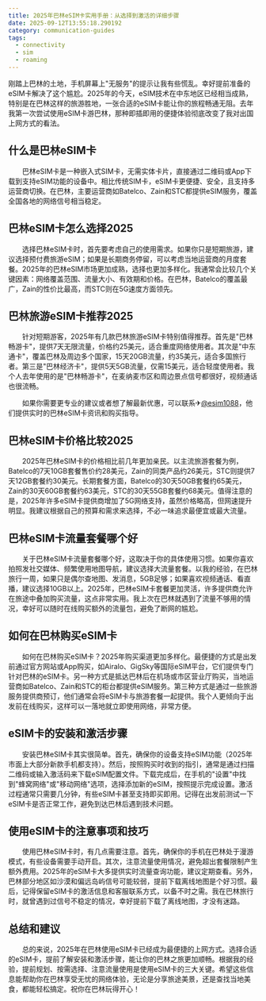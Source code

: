 ```yaml
---
title: 2025年巴林eSIM卡实用手册：从选择到激活的详细步骤
date: 2025-09-12T13:55:18.290192
category: communication-guides
tags:
  - connectivity
  - sim
  - roaming
---
```


刚踏上巴林的土地，手机屏幕上"无服务"的提示让我有些慌乱。幸好提前准备的eSIM卡解决了这个尴尬。2025年的今天，eSIM技术在中东地区已经相当成熟，特别是在巴林这样的旅游胜地，一张合适的eSIM卡能让你的旅程畅通无阻。去年我第一次尝试使用eSIM卡游巴林，那种即插即用的便捷体验彻底改变了我对出国上网方式的看法。

## 什么是巴林eSIM卡

　　巴林eSIM卡是一种嵌入式SIM卡，无需实体卡片，直接通过二维码或App下载到支持eSIM功能的设备中。相比传统SIM卡，eSIM卡更便捷、安全，且支持多运营商切换。在巴林，主要运营商如Batelco、Zain和STC都提供eSIM服务，覆盖全国各地的网络信号相当稳定。

## 巴林eSIM卡怎么选择2025

　　选择巴林eSIM卡时，首先要考虑自己的使用需求。如果你只是短期旅游，建议选择预付费旅游eSIM；如果是长期商务停留，可以考虑当地运营商的月度套餐。2025年的巴林eSIM市场更加成熟，选择也更加多样化。我通常会比较几个关键因素：网络覆盖范围、流量大小、有效期和价格。在巴林，Batelco的覆盖最广，Zain的性价比最高，而STC则在5G速度方面领先。

## 巴林旅游eSIM卡推荐2025

　　针对短期游客，2025年有几款巴林旅游eSIM卡特别值得推荐。首先是"巴林畅游卡"，提供7天无限流量，价格约25美元，适合重度网络使用者。其次是"中东通卡"，覆盖巴林及周边多个国家，15天20GB流量，约35美元，适合多国旅行者。第三是"巴林经济卡"，提供5天5GB流量，仅需15美元，适合轻度使用者。我个人去年使用的是"巴林畅游卡"，在麦纳麦市区和周边景点信号都很好，视频通话也很流畅。

　　如果你需要更专业的建议或者想了解最新优惠，可以联系✈[@esim1088](https://t.me/s/esim1088)，他们提供实时的巴林eSIM卡资讯和购买指导。

## 巴林eSIM卡价格比较2025

　　2025年巴林eSIM卡的价格相比前几年更加亲民。以主流旅游套餐为例，Batelco的7天10GB套餐售价约28美元，Zain的同类产品约26美元，STC则提供7天12GB套餐约30美元。长期套餐方面，Batelco的30天50GB套餐约65美元，Zain的30天60GB套餐约63美元，STC的30天55GB套餐约68美元。值得注意的是，2025年许多eSIM卡提供商增加了5G网络支持，虽然价格略高，但网速提升明显。我建议根据自己的预算和需求来选择，不必一味追求最便宜或最大流量。

## 巴林eSIM卡流量套餐哪个好

　　关于巴林eSIM卡流量套餐哪个好，这取决于你的具体使用习惯。如果你喜欢拍照发社交媒体、频繁使用地图导航，建议选择大流量套餐。以我的经验，在巴林旅行一周，如果只是偶尔查地图、发消息，5GB足够；如果喜欢视频通话、看直播，建议选择10GB以上。2025年，巴林eSIM卡套餐更加灵活，许多提供商允许在旅途中叠加购买流量，这点非常实用。我上次在巴林就遇到了流量不够用的情况，幸好可以随时在线购买额外的流量包，避免了断网的尴尬。

## 如何在巴林购买eSIM卡

　　如何在巴林购买eSIM卡？2025年购买渠道更加多样化。最便捷的方式是出发前通过官方网站或App购买，如Airalo、GigSky等国际eSIM平台，它们提供专门针对巴林的eSIM卡。另一种方式是抵达巴林后在机场或市区营业厅购买，当地运营商如Batelco、Zain和STC的柜台都提供eSIM服务。第三种方式是通过一些旅游服务提供商预订，他们通常会将eSIM卡与旅游套餐一起提供。我个人更倾向于出发前在线购买，这样可以一落地就立即使用网络，非常方便。

## eSIM卡的安装和激活步骤

　　安装巴林eSIM卡其实很简单。首先，确保你的设备支持eSIM功能（2025年市面上大部分新款手机都支持）。然后，按照购买时收到的指引，通常是通过扫描二维码或输入激活码来下载eSIM配置文件。下载完成后，在手机的"设置"中找到"蜂窝网络"或"移动网络"选项，选择添加新的eSIM，按照提示完成设置。激活过程通常只需要几分钟，有些eSIM卡甚至支持即买即用。记得在出发前测试一下eSIM卡是否正常工作，避免到达巴林后遇到技术问题。

## 使用eSIM卡的注意事项和技巧

　　使用巴林eSIM卡时，有几点需要注意。首先，确保你的手机在巴林处于漫游模式，有些设备需要手动开启。其次，注意流量使用情况，避免超出套餐限制产生额外费用。2025年的eSIM卡大多提供实时流量查询功能，建议定期查看。另外，巴林部分地区如沙漠和偏远岛屿信号可能较弱，提前下载离线地图是个好习惯。最后，记得保留eSIM卡的激活信息和客服联系方式，以备不时之需。我在巴林旅行时，就曾遇到过信号不稳定的情况，幸好提前下载了离线地图，才没有迷路。

## 总结和建议

　　总的来说，2025年在巴林使用eSIM卡已经成为最便捷的上网方式。选择合适的eSIM卡，提前了解安装和激活步骤，能让你的巴林之旅更加顺畅。根据我的经验，提前规划、按需选择、注意流量使用是使用eSIM卡的三大关键。希望这些信息能帮助你在巴林享受无忧的网络体验，无论是分享旅途美景，还是查找当地美食，都能轻松搞定。祝你在巴林玩得开心！